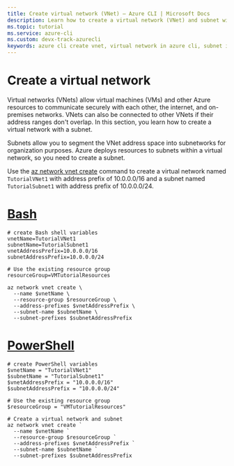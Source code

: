 ```yaml
---
title: Create virtual network (VNet) – Azure CLI | Microsoft Docs
description: Learn how to create a virtual network (VNet) and subnet with the Azure CLI.
ms.topic: tutorial
ms.service: azure-cli
ms.custom: devx-track-azurecli
keywords: azure cli create vnet, virtual network in azure cli, subnet in virtual network
---
```


# Create a virtual network

Virtual networks (VNets) allow virtual machines (VMs) and other Azure resources to communicate securely with each other, the internet, and on-premises networks. VNets can also be connected to other VNets if their address ranges don't overlap. In this section, you learn how to create a virtual network with a subnet.

Subnets allow you to segment the VNet address space into subnetworks for organization purposes. Azure deploys resources to subnets within a virtual network, so you need to create a subnet.

Use the [az network vnet create](/cli/azure/network/vnet#az_network_vnet_create) command to create a virtual network named `TutorialVNet1` with address prefix of 10.0.0.0/16 and a subnet named `TutorialSubnet1` with address prefix of 10.0.0.0/24.

# [Bash](#tab/bash)

```azurecli-interactive
# create Bash shell variables
vnetName=TutorialVNet1
subnetName=TutorialSubnet1
vnetAddressPrefix=10.0.0.0/16
subnetAddressPrefix=10.0.0.0/24

# Use the existing resource group
resourceGroup=VMTutorialResources

az network vnet create \
  --name $vnetName \
  --resource-group $resourceGroup \
  --address-prefixes $vnetAddressPrefix \
  --subnet-name $subnetName \
  --subnet-prefixes $subnetAddressPrefix
```

# [PowerShell](#tab/powershell)

```azurecli-interactive
# create PowerShell variables
$vnetName = "TutorialVNet1"
$subnetName = "TutorialSubnet1"
$vnetAddressPrefix = "10.0.0.0/16"
$subnetAddressPrefix = "10.0.0.0/24"

# Use the existing resource group
$resourceGroup = "VMTutorialResources"

# Create a virtual network and subnet
az network vnet create `
  --name $vnetName `
  --resource-group $resourceGroup `
  --address-prefixes $vnetAddressPrefix `
  --subnet-name $subnetName `
  --subnet-prefixes $subnetAddressPrefix
```
